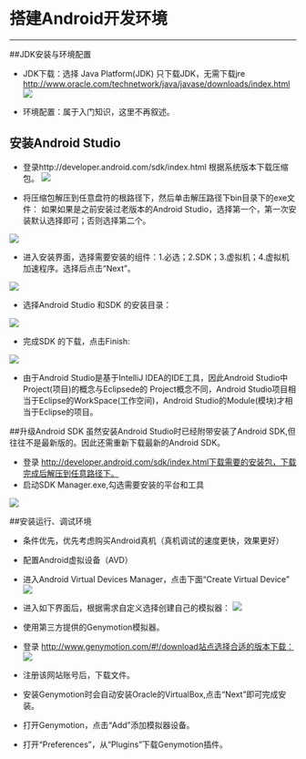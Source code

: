 # 搭建Android开发环境
---
##JDK安装与环境配置
* JDK下载：选择 Java Platform(JDK) 只下载JDK，无需下载jre
http://www.oracle.com/technetwork/java/javase/downloads/index.html
![](08.png)

* 环境配置：属于入门知识，这里不再叙述。


## 安装Android Studio
* 登录http://developer.android.com/sdk/index.html 根据系统版本下载压缩包。
![](a1.png)

* 将压缩包解压到任意盘符的根路径下，然后单击解压路径下bin目录下的exe文件：
如果如果是之前安装过老版本的Android Studio，选择第一个，第一次安装默认选择即可；否则选择第二个。


![](a2.png)
* 进入安装界面，选择需要安装的组件：1.必选；2.SDK；3.虚拟机；4.虚拟机加速程序。选择后点击“Next”。


![](a3.png)
* 选择Android Studio 和SDK 的安装目录：


![](a4.png)
* 完成SDK 的下载，点击Finish:

![](a5.png)
* 由于Android Studio是基于IntelliJ IDEA的IDE工具，因此Android Studio中Project(项目)的概念与Eclipsede的 Project概念不同，Android Studio项目相当于Eclipse的WorkSpace(工作空间)，Android Studio的Module(模块)才相当于Eclipse的项目。


##升级Android SDK
虽然安装Android Studio时已经附带安装了Android SDK,但往往不是最新版的。因此还需重新下载最新的Android SDK。
* 登录 http://developer.android.com/sdk/index.html下载需要的安装包，下载完成后解压到任意路径下。
* 启动SDK Manager.exe,勾选需要安装的平台和工具


![](a9.png)


##安装运行、调试环境
* 条件优先，优先考虑购买Android真机（真机调试的速度更快，效果更好）
* 配置Android虚拟设备（AVD）
 * 进入Android Virtual Devices Manager，点击下面“Create Virtual Device”
  ![](a10.png)
 * 进入如下界面后，根据需求自定义选择创建自己的模拟器：
 ![](a11.png)
 

* 使用第三方提供的Genymotion模拟器。
 * 登录 http://www.genymotion.com/#!/download站点选择合适的版本下载：
 ![](a13.png)
 * 注册该网站账号后，下载文件。
 * 安装Genymotion时会自动安装Oracle的VirtualBox,点击“Next”即可完成安装。
 * 打开Genymotion，点击“Add”添加模拟器设备。
 * 打开“Preferences”，从“Plugins”下载Genymotion插件。












